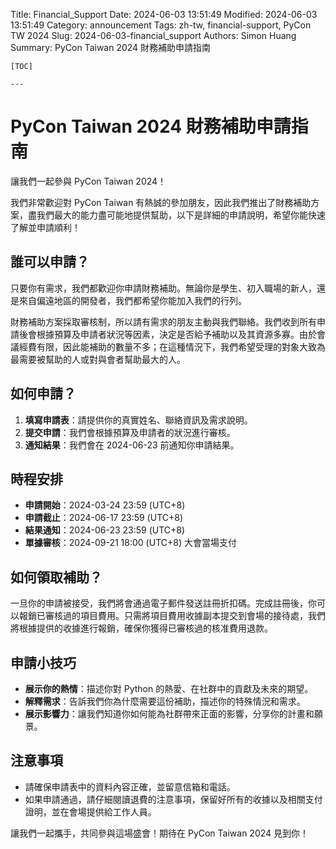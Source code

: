 Title: Financial_Support
    Date: 2024-06-03 13:51:49
    Modified: 2024-06-03 13:51:49
    Category: announcement
    Tags: zh-tw, financial-support, PyCon TW 2024
    Slug: 2024-06-03-financial_support
    Authors: Simon Huang
    Summary: PyCon Taiwan 2024 財務補助申請指南

    [TOC]

    ---

# PyCon Taiwan 2024 財務補助申請指南

讓我們一起參與 PyCon Taiwan 2024！

我們非常歡迎對 PyCon Taiwan 有熱誠的參加朋友，因此我們推出了財務補助方案，盡我們最大的能力盡可能地提供幫助，以下是詳細的申請說明，希望你能快速了解並申請順利！

## 誰可以申請？

只要你有需求，我們都歡迎你申請財務補助。無論你是學生、初入職場的新人，還是來自偏遠地區的開發者，我們都希望你能加入我們的行列。

財務補助方案採取審核制，所以請有需求的朋友主動與我們聯絡。我們收到所有申請後會根據預算及申請者狀況等因素，決定是否給予補助以及其資源多寡。由於會議經費有限，因此能補助的數量不多；在這種情況下，我們希望受理的對象大致為最需要被幫助的人或對與會者幫助最大的人。

## 如何申請？

1. **填寫申請表**：請提供你的真實姓名、聯絡資訊及需求說明。
2. **提交申請**：我們會根據預算及申請者的狀況進行審核。
3. **通知結果**：我們會在 2024-06-23 前通知你申請結果。

## 時程安排

- **申請開始**：2024-03-24 23:59 (UTC+8)
- **申請截止**：2024-06-17 23:59 (UTC+8)
- **結果通知**：2024-06-23 23:59 (UTC+8)
- **單據審核**：2024-09-21 18:00 (UTC+8) 大會當場支付

## 如何領取補助？

一旦你的申請被接受，我們將會通過電子郵件發送註冊折扣碼。完成註冊後，你可以報銷已審核過的項目費用。只需將項目費用收據副本提交到會場的接待處，我們將根據提供的收據進行報銷，確保你獲得已審核過的核准費用退款。

## 申請小技巧

- **展示你的熱情**：描述你對 Python 的熱愛、在社群中的貢獻及未來的期望。
- **解釋需求**：告訴我們你為什麼需要這份補助，描述你的特殊情況和需求。
- **展示影響力**：讓我們知道你如何能為社群帶來正面的影響，分享你的計畫和願景。

## 注意事項

- 請確保申請表中的資料內容正確，並留意信箱和電話。
- 如果申請通過，請仔細閱讀退費的注意事項，保留好所有的收據以及相關支付證明，並在會場提供給工作人員。

讓我們一起攜手，共同參與這場盛會！期待在 PyCon Taiwan 2024 見到你！
